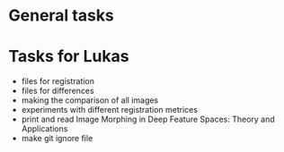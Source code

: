 # General tasks

# Tasks for Lukas

 - files for registration
 - files for differences
 - making the comparison of all images
 - experiments with different registration metrices
 - print and read Image Morphing in Deep Feature Spaces: Theory and Applications
 - make git ignore file